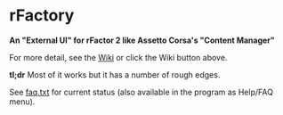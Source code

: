 # rFactory
**An "External UI" for rFactor 2 like Assetto Corsa's "Content Manager"**

For more detail, see the [Wiki](wiki/rFactory) or click the Wiki button above.

**tl;dr**  Most of it works but it has a number of rough edges.

See [faq.txt](blob/master/faq.txt) for current status (also available in the program as Help/FAQ menu).


